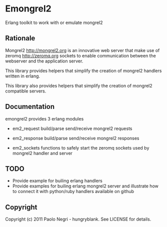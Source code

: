 Emongrel2
=========

Erlang toolkit to work with or emulate mongrel2

Rationale
---------

Mongrel2 http://mongrel2.org is an innovative web server that make use of
zeromq http://zeromq.org sockets to enable communication between the webserver
and the application server.

This library provides helpers that simplify the creation of mongrel2 handlers
written in erlang.

This library also provides helpers that simplify the creation of mongrel2
compatible servers.

Documentation
---------

emongrel2 provides 3 erlang modules

- em2_request
  build/parse send/receive mongrel2 requests
- em2_response
  build/parse send/receive mongrel2 responses

- em2_sockets functions to safely start the zeromq sockets used by mongrel2
  handler and server

TODO
---------

- Provide example for builing erlang handlers
- Provide examples for builing erlang mongrel2 server and illustrate how to
  connect it with python/ruby handlers available on github

Copyright
---------

Copyright (c) 2011 Paolo Negri - hungryblank. See LICENSE for details.

